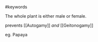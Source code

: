 #keywords 

The whole plant is either male or female.

prevents [[Autogamy]] *and* [[Geitonogamy]]

eg. Papaya